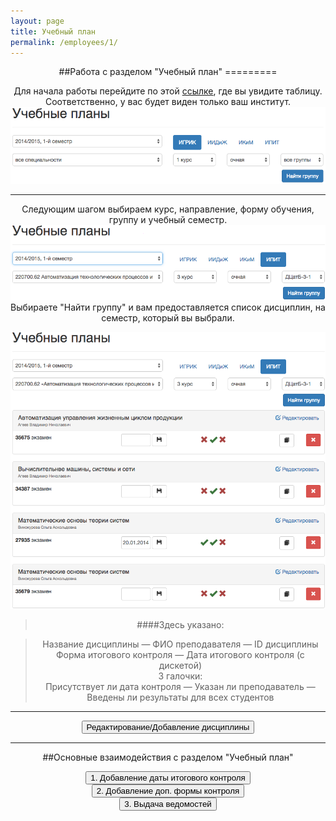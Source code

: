```yaml
---
layout: page
title: Учебный план
permalink: /employees/1/
---
```

<center>
##Работа с разделом "Учебный план"
=========

Для начала работы перейдите по этой [ссылке](http://matrix2.mgup.ru/study/2014-1/plans "Учебный план"), где вы увидите таблицу.  
Соответственно, у вас будет виден только ваш институт.
![Таблица](/employees/img/1/1.png)  
***
Следующим шагом выбираем курс, направление, форму обучения, группу и учебный семестр.
![Таблица-после](/employees/img/1/2.png)  
Выбираете "Найти группу" и вам предоставляется список дисциплин, на семестр, который вы выбрали.

![Список дисциплин](/employees/img/1/3.png)  

>####Здесь указано:

> Название дисциплины — ФИО преподавателя — ID дисциплины  
Форма итогового контроля — Дата итогового контроля (с дискетой)  
3 галочки:  
Присутствует ли дата контроля — Указан ли преподаватель — Введены ли результаты для всех студентов

***


</details>
<div class="spoil">
<div class="smallfont"><input type="button" value="Редактирование/Добавление дисциплины" class="input-button" onclick="if (this.parentNode.parentNode.getElementsByTagName('div')[1].getElementsByTagName('div')[0].style.display != '') { this.parentNode.parentNode.getElementsByTagName('div')[1].getElementsByTagName('div')[0].style.display = ''; this.innerText = ''; this.value = 'Свернуть'; } else { this.parentNode.parentNode.getElementsByTagName('div')[1].getElementsByTagName('div')[0].style.display = 'none'; this.innerText = ''; this.value = 'Текст спойлера'; }"/>
</div>
<div class="alt2">
<div style="display: none;">

Щёлкаем "Редактировать дисциплину"
![Щелкаем](/employees/img/1/4.png)  
И получаем  
![Поле редактирования](/employees/img/1/5.png)  
Здесь вы можете поменять большую часть данных о дисциплине:  
Преподавателя, итоговую форму оценки и т.д.  
Если надо добавить дополнительный контроль, просто щёлкните на соответствующей надписи.

***
Выбираем
![выбрали](/employees/img/1/6.png)  
И появляется поле добавления дисциплины
![Поле добавления](/employees/img/1/7.png)  
Здесь набирается кафедра, название дисциплины, ведущий преподаватель и форма итогового контроля.

</div>
</div>
</div>

***

##Основные взаимодействия с разделом "Учебный план"

</details>
<div class="spoil">
<div class="smallfont"><input type="button" value="1. Добавление даты итогового контроля" class="input-button" onclick="if (this.parentNode.parentNode.getElementsByTagName('div')[1].getElementsByTagName('div')[0].style.display != '') { this.parentNode.parentNode.getElementsByTagName('div')[1].getElementsByTagName('div')[0].style.display = ''; this.innerText = ''; this.value = 'Свернуть'; } else { this.parentNode.parentNode.getElementsByTagName('div')[1].getElementsByTagName('div')[0].style.display = 'none'; this.innerText = ''; this.value = 'Текст спойлера'; }"/>
</div>
<div class="alt2">
<div style="display: none;">

Находим поле — ![Само поле](/employees/img/1/8.png), щелкаем  и появляется календарь, в котором вы можете выбрать дату экзамена, или доп. итогового контроля.  
![Календарик](/employees/img/1/9.png) 

</div>
</div>
</div>


</details>
<div class="spoil">
<div class="smallfont"><input type="button" value="2. Добавление доп. формы контроля" class="input-button" onclick="if (this.parentNode.parentNode.getElementsByTagName('div')[1].getElementsByTagName('div')[0].style.display != '') { this.parentNode.parentNode.getElementsByTagName('div')[1].getElementsByTagName('div')[0].style.display = ''; this.innerText = ''; this.value = 'Свернуть'; } else { this.parentNode.parentNode.getElementsByTagName('div')[1].getElementsByTagName('div')[0].style.display = 'none'; this.innerText = ''; this.value = 'Текст спойлера'; }"/>
</div>
<div class="alt2">
<div style="display: none;">

Выбираете — "Редактировать"
![добавить](/employees/img/1/10.png)  
![Само поле](/employees/img/1/11.png)  

<b> Для выдачи ведомости по "Промежуточная аттестация" необходимо наличие проставленных оценок, указания преподавателя и проставленной даты (три галочки). </b>

</div>
</div>
</div>



</details>
<div class="spoil">
<div class="smallfont"><input type="button" value="3. Выдача ведомостей" class="input-button" onclick="if (this.parentNode.parentNode.getElementsByTagName('div')[1].getElementsByTagName('div')[0].style.display != '') { this.parentNode.parentNode.getElementsByTagName('div')[1].getElementsByTagName('div')[0].style.display = ''; this.innerText = ''; this.value = 'Свернуть'; } else { this.parentNode.parentNode.getElementsByTagName('div')[1].getElementsByTagName('div')[0].style.display = 'none'; this.innerText = ''; this.value = 'Текст спойлера'; }"/>
</div>
<div class="alt2">
<div style="display: none;">

Клацаем на ![кнопку](/employees/img/1/12.png) и нашему взору представляется  
![чудо](/employees/img/1/13.png)  
***
Дата меняется вручную  
![дата](/employees/img/1/14.png)  
Тип ведомости выбирается через низпадающее меню  
![менюха](/employees/img/1/15.png)  
Студентов выбирайте через галочку. 

</div>
</div>
</div>




